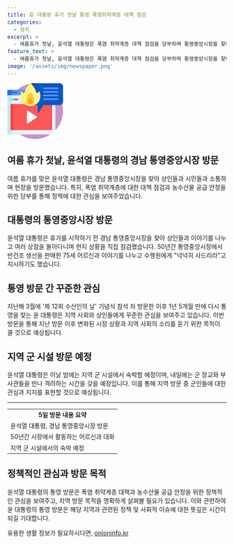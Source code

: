 ```yaml
---
title: 윤 대통령 휴가 첫날 통영 폭염취약계층 대책 점검
categories:
  - 정치
excerpt: >
  - 여름휴가 첫날, 윤석열 대통령은 폭염 취약계층 대책 점검을 당부하며 통영중앙시장을 찾아 시민들과 소통했습니다. 50년간 시장에서 생선을 파는 노인과 이야기도 하고, 지역 가게에서 오징어회를 구매 후 축구선수 김민재에게 응원 메시지를 전하기도 했습니다. 또한 밤에는 지역 군 시설에서 묵을 예정이며, 내일은 군 장교와 부사관들을 격려할 계획입니다.
feature_text: >
  - 여름휴가 첫날, 윤석열 대통령은 폭염 취약계층 대책 점검을 당부하며 통영중앙시장을 찾아 시민들과 소통했습니다. 50년간 시장에서 생선을 파는 노인과 이야기도 하고, 지역 가게에서 오징어회를 구매 후 축구선수 김민재에게 응원 메시지를 전하기도 했습니다. 또한 밤에는 지역 군 시설에서 묵을 예정이며, 내일은 군 장교와 부사관들을 격려할 계획입니다.
image: '/assets/img/newspaper.png'
---
```


<p><img src="/assets/img/news.png" alt="rentncar 속보" /></p>

<h2>여름 휴가 첫날, 윤석열 대통령의 경남 통영중앙시장 방문</h2>

<p data-ke-size="size16">여름 휴가를 맞은 윤석열 대통령은 경남 통영중앙시장을 찾아 상인들과 시민들과 소통하며 현장을 방문했습니다. 특히, 폭염 취약계층에 대한 대책 점검과 농수산물 공급 안정을 위한 당부를 통해 정책에 대한 관심을 보여주었습니다. </p>

<h2 data-ke-size="size26">대통령의 통영중앙시장 방문</h2>

<p data-ke-size="size16">윤석열 대통령은 휴가를 시작하기 전 경남 통영중앙시장을 찾아 상인들과 이야기를 나누고 여러 상점을 돌아다니며 현지 상황을 직접 점검했습니다. 50년간 통영중앙시장에서 반건조 생선을 판매한 75세 어르신과 이야기를 나누고 수행원에게 "넉넉히 사드리라"고 지시하기도 했습니다. </p>

<h2 data-ke-size="size26">통영 방문 간 꾸준한 관심</h2>

<p data-ke-size="size16">지난해 3월에 '제 12회 수산인의 날' 기념식 참석 차 방문한 이후 1년 5개월 만에 다시 통영을 찾는 윤 대통령은 지역 사회와 상인들에게 꾸준한 관심을 보여주고 있습니다. 이번 방문을 통해 지난 방문 이후 변화된 시장 상황과 지역 사회의 소리를 듣기 위한 목적이 클 것으로 예상됩니다. </p>

<h2 data-ke-size="size26">지역 군 시설 방문 예정</h2>

<p data-ke-size="size16">윤석열 대통령은 이날 밤에는 지역 군 시설에서 숙박할 예정이며, 내일에는 군 장교와 부사관들을 만나 격려하는 시간을 갖을 예정입니다. 이를 통해 지역 방문 중 군인들에 대한 관심과 지지를 표현할 것으로 예상됩니다. </p>

<hr>

<table>
  <tr>
    <td style="text-align: center; height: 17px;"><b>5일 방문 내용 요약</b></td>
  </tr>
  <tr>
    <td>윤석열 대통령, 경남 통영중앙시장 방문</td>
  </tr>
  <tr>
    <td>50년간 시장에서 활동하는 어르신과 대화</td>
  </tr>
  <tr>
    <td>지역 군 시설에서의 숙박 예정</td>
  </tr>
</table>

<h2 data-ke-size="size26">정책적인 관심과 방문 목적</h2>

<p data-ke-size="size16">윤석열 대통령의 통영 방문은 폭염 취약계층 대책과 농수산물 공급 안정을 위한 정책적인 관심을 보여주고, 지역 방문 목적을 명확하게 살펴볼 필요가 있습니다. 이와 관련하여 윤 대통령의 통영 방문은 해당 지역과 관련된 정책 및 사회적 이슈에 대한 뜻깊은 시간이 되길 기대합니다. </p>
유용한 생활 정보가 필요하시다면, <a href="https://onioninfo.kr" rel="dofollow">onioninfo.kr</a>


